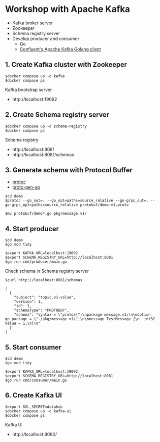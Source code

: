 # Workshop with Apache Kafka
* Kafka broker server
* Zookeeper
* Schema registry server
* Develop producer and consumer
  * Go
  * [Confluent's Apache Kafka Golang client](https://github.com/confluentinc/confluent-kafka-go)


## 1. Create Kafka cluster with Zookeeper
```
$docker compose up -d kafka
$docker compose ps
```

Kafka bootstrap server
* http://localhost:19092


## 2. Create Schema registry server
```
$docker compose up -d schema-registry
$docker compose ps
```

Schema registry
* http://localhost:8081
* http://localhost:8081/schemas

## 3. Generate schema with Protocol Buffer
* [protoc](https://grpc.io/docs/protoc-installation/)
* [proto-gen-go](https://grpc.io/docs/languages/go/quickstart/)

```
$cd demo
$protoc --go_out=. --go_opt=paths=source_relative --go-grpc_out=. --go-grpc_opt=paths=source_relative protobuf/demo-v1.proto

$mv protobuf/demo*.go pkg/message.v1/
```

## 4. Start producer
```
$cd demo
$go mod tidy

$export KAFKA_URL=localhost:19092
$export SCHEMA_REGISTRY_URL=http://localhost:8081
$go run cmd/producer/main.go
```

Check schema in Schema registry server
```
$curl http://localhost:8081/schemas

[
  {
    "subject": "topic.v1-value",
    "version": 1,
    "id": 1,
    "schemaType": "PROTOBUF",
    "schema": "syntax = \"proto3\";\npackage message.v1;\n\noption go_package = \"./pkg/message.v1\";\n\nmessage TestMessage {\n  int32 Value = 1;\n}\n"
  }
]
```


## 5. Start consumer
```
$cd demo
$go mod tidy

$export KAFKA_URL=localhost:19092
$export SCHEMA_REGISTRY_URL=http://localhost:8081
$go run cmd/consumer/main.go
```

## 6. Create Kafka UI
```
$export SSL_SECRET=datahub
$docker compose up -d kafka-ui
$docker compose ps
```
Kafka UI
* http://localhost:8080/
